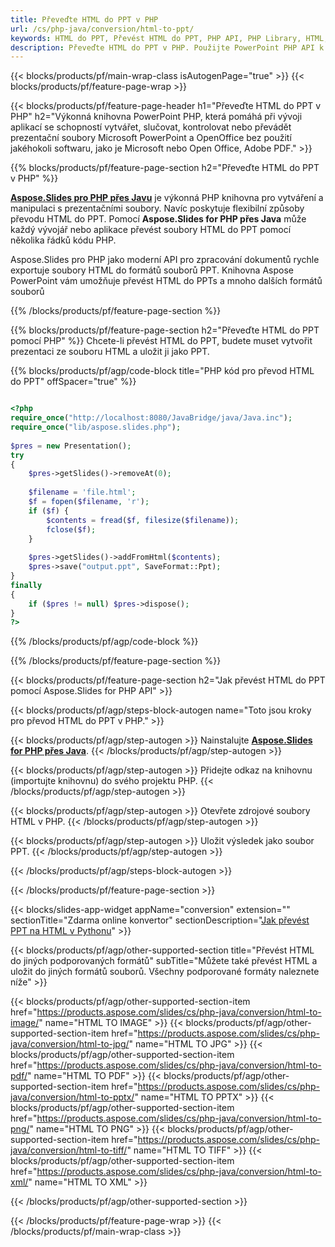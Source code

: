 ```yaml
---
title: Převeďte HTML do PPT v PHP
url: /cs/php-java/conversion/html-to-ppt/
keywords: HTML do PPT, Převést HTML do PPT, PHP API, PHP Library, HTML, PPT
description: Převeďte HTML do PPT v PHP. Použijte PowerPoint PHP API k převodu souborů HTML do PPT
---
```


{{< blocks/products/pf/main-wrap-class isAutogenPage="true" >}}
{{< blocks/products/pf/feature-page-wrap >}}

{{< blocks/products/pf/feature-page-header h1="Převeďte HTML do PPT v PHP" h2="Výkonná knihovna PowerPoint PHP, která pomáhá při vývoji aplikací se schopností vytvářet, slučovat, kontrolovat nebo převádět prezentační soubory Microsoft PowerPoint a OpenOffice bez použití jakéhokoli softwaru, jako je Microsoft nebo Open Office, Adobe PDF." >}}

{{% blocks/products/pf/feature-page-section h2="Převeďte HTML do PPT v PHP" %}}

[**Aspose.Slides pro PHP přes Javu**](https://products.aspose.com/slides/cs/php-java/) je výkonná PHP knihovna pro vytváření a manipulaci s prezentačními soubory. Navíc poskytuje flexibilní způsoby převodu HTML do PPT. Pomocí **Aspose.Slides for PHP přes Java** může každý vývojář nebo aplikace převést soubory HTML do PPT pomocí několika řádků kódu PHP.

Aspose.Slides pro PHP jako moderní API pro zpracování dokumentů rychle exportuje soubory HTML do formátů souborů PPT. Knihovna Aspose PowerPoint vám umožňuje převést HTML do PPTs a mnoho dalších formátů souborů

{{% /blocks/products/pf/feature-page-section %}}

{{% blocks/products/pf/feature-page-section  h2="Převeďte HTML do PPT pomocí PHP" %}}
Chcete-li převést HTML do PPT, budete muset vytvořit prezentaci ze souboru HTML a uložit ji jako PPT.

{{% blocks/products/pf/agp/code-block title="PHP kód pro převod HTML do PPT" offSpacer="true" %}}

```php

<?php
require_once("http://localhost:8080/JavaBridge/java/Java.inc");
require_once("lib/aspose.slides.php");
        
$pres = new Presentation();
try
{
    $pres->getSlides()->removeAt(0);
    
    $filename = 'file.html';
    $f = fopen($filename, 'r');
    if ($f) {
        $contents = fread($f, filesize($filename));
        fclose($f);
    }
    
    $pres->getSlides()->addFromHtml($contents);        
    $pres->save("output.ppt", SaveFormat::Ppt);        
}
finally
{
    if ($pres != null) $pres->dispose();
}
?>
```


{{% /blocks/products/pf/agp/code-block %}}

{{% /blocks/products/pf/feature-page-section %}}

{{< blocks/products/pf/feature-page-section  h2="Jak převést HTML do PPT pomocí Aspose.Slides for PHP API" >}}

{{< blocks/products/pf/agp/steps-block-autogen name="Toto jsou kroky pro převod HTML do PPT v PHP." >}}

{{< blocks/products/pf/agp/step-autogen >}}
Nainstalujte [**Aspose.Slides for PHP přes Java**](https://products.aspose.com/slides/cs/php-java/).
{{< /blocks/products/pf/agp/step-autogen >}}

{{< blocks/products/pf/agp/step-autogen >}}
Přidejte odkaz na knihovnu (importujte knihovnu) do svého projektu PHP.
{{< /blocks/products/pf/agp/step-autogen >}}

{{< blocks/products/pf/agp/step-autogen >}}
Otevřete zdrojové soubory HTML v PHP.
{{< /blocks/products/pf/agp/step-autogen >}}

{{< blocks/products/pf/agp/step-autogen >}}
Uložit výsledek jako soubor PPT.
{{< /blocks/products/pf/agp/step-autogen >}}

{{< /blocks/products/pf/agp/steps-block-autogen >}}

{{< /blocks/products/pf/feature-page-section >}}

{{< blocks/slides-app-widget  appName="conversion" extension="" sectionTitle="Zdarma online konvertor" sectionDescription="[Jak převést PPT na HTML v Pythonu](https://products.aspose.com/slides/cs/python-net/conversion/ppt-to-html/)" >}}

{{< blocks/products/pf/agp/other-supported-section title="Převést HTML do jiných podporovaných formátů" subTitle="Můžete také převést HTML a uložit do jiných formátů souborů. Všechny podporované formáty naleznete níže" >}}

{{< blocks/products/pf/agp/other-supported-section-item href="https://products.aspose.com/slides/cs/php-java/conversion/html-to-image/" name="HTML TO IMAGE" >}}
{{< blocks/products/pf/agp/other-supported-section-item href="https://products.aspose.com/slides/cs/php-java/conversion/html-to-jpg/" name="HTML TO JPG" >}}
{{< blocks/products/pf/agp/other-supported-section-item href="https://products.aspose.com/slides/cs/php-java/conversion/html-to-pdf/" name="HTML TO PDF" >}}
{{< blocks/products/pf/agp/other-supported-section-item href="https://products.aspose.com/slides/cs/php-java/conversion/html-to-pptx/" name="HTML TO PPTX" >}}
{{< blocks/products/pf/agp/other-supported-section-item href="https://products.aspose.com/slides/cs/php-java/conversion/html-to-png/" name="HTML TO PNG" >}}
{{< blocks/products/pf/agp/other-supported-section-item href="https://products.aspose.com/slides/cs/php-java/conversion/html-to-tiff/" name="HTML TO TIFF" >}}
{{< blocks/products/pf/agp/other-supported-section-item href="https://products.aspose.com/slides/cs/php-java/conversion/html-to-xml/" name="HTML TO XML" >}}


{{< /blocks/products/pf/agp/other-supported-section >}}

{{< /blocks/products/pf/feature-page-wrap >}}
{{< /blocks/products/pf/main-wrap-class >}}